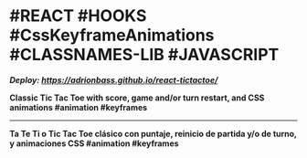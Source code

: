 # #REACT #HOOKS #CssKeyframeAnimations #CLASSNAMES-LIB #JAVASCRIPT
***Deploy: https://adrionbass.github.io/react-tictactoe/***

**Classic Tic Tac Toe with score, game and/or turn restart, and CSS animations #animation #keyframes**
* * * *
**Ta Te Ti o Tic Tac Toe clásico con puntaje, reinicio de partida y/o de turno, y animaciones CSS #animation #keyframes**